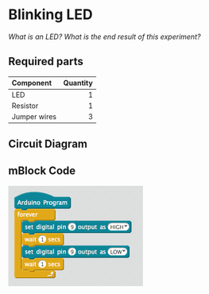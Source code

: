 # Blinking LED

*What is an LED?*
*What is the end result of this experiment?*
## Required parts
| Component | Quantity |
| :--------- | -------: |
| LED       | 1 |
| Resistor  |1 |
| Jumper wires | 3 |

## Circuit Diagram

## mBlock Code
![](experiments/blinking_led/images/blinking_led.png)
